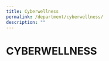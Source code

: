 ```yaml
---
title: Cyberwellness
permalink: /department/cyberwellness/
description: ""
---
```

# CYBERWELLNESS

